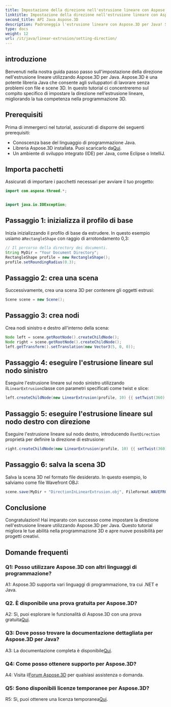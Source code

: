 ```yaml
---
title: Impostazione della direzione nell'estrusione lineare con Aspose.3D per Java
linktitle: Impostazione della direzione nell'estrusione lineare con Aspose.3D per Java
second_title: API Java Aspose.3D
description: Padroneggia l'estrusione lineare con Aspose.3D per Java! Segui la nostra guida per una programmazione 3D senza interruzioni. Scaricalo ora per un'esperienza accattivante.
type: docs
weight: 12
url: /it/java/linear-extrusion/setting-direction/
---
```

## introduzione

Benvenuti nella nostra guida passo passo sull'impostazione della direzione nell'estrusione lineare utilizzando Aspose.3D per Java. Aspose.3D è una potente libreria Java che consente agli sviluppatori di lavorare senza problemi con file e scene 3D. In questo tutorial ci concentreremo sul compito specifico di impostare la direzione nell'estrusione lineare, migliorando la tua competenza nella programmazione 3D.

## Prerequisiti

Prima di immergerci nel tutorial, assicurati di disporre dei seguenti prerequisiti:

- Conoscenza base del linguaggio di programmazione Java.
-  Libreria Aspose.3D installata. Puoi scaricarlo da[Qui](https://releases.aspose.com/3d/java/).
- Un ambiente di sviluppo integrato (IDE) per Java, come Eclipse o IntelliJ.

## Importa pacchetti

Assicurati di importare i pacchetti necessari per avviare il tuo progetto:

```java
import com.aspose.threed.*;


import java.io.IOException;
```

## Passaggio 1: inizializza il profilo di base

 Inizia inizializzando il profilo di base da estrudere. In questo esempio usiamo a`RectangleShape` con raggio di arrotondamento 0,3:

```java
// Il percorso della directory dei documenti.
String MyDir = "Your Document Directory";
RectangleShape profile = new RectangleShape();
profile.setRoundingRadius(0.3);
```

## Passaggio 2: crea una scena

Successivamente, crea una scena 3D per contenere gli oggetti estrusi:

```java
Scene scene = new Scene();
```

## Passaggio 3: crea nodi

Crea nodi sinistro e destro all'interno della scena:

```java
Node left = scene.getRootNode().createChildNode();
Node right = scene.getRootNode().createChildNode();
left.getTransform().setTranslation(new Vector3(5, 0, 0));
```

## Passaggio 4: eseguire l'estrusione lineare sul nodo sinistro

 Eseguire l'estrusione lineare sul nodo sinistro utilizzando il`LinearExtrusion`classe con parametri specificati come twist e slice:

```java
left.createChildNode(new LinearExtrusion(profile, 10) {{ setTwist(360); setSlices(100); }});
```

## Passaggio 5: eseguire l'estrusione lineare sul nodo destro con direzione

 Eseguire l'estrusione lineare sul nodo destro, introducendo il`setDirection` proprietà per definire la direzione di estrusione:

```java
right.createChildNode(new LinearExtrusion(profile, 10) {{ setTwist(360); setSlices(100); setDirection(new Vector3(0.3, 0.2, 1));}});
```

## Passaggio 6: salva la scena 3D

Salva la scena 3D nel formato file desiderato. In questo esempio, lo salviamo come file Wavefront OBJ:

```java
scene.save(MyDir + "DirectionInLinearExtrusion.obj", FileFormat.WAVEFRONTOBJ);
```

## Conclusione

Congratulazioni! Hai imparato con successo come impostare la direzione nell'estrusione lineare utilizzando Aspose.3D per Java. Questo tutorial migliora le tue abilità nella programmazione 3D e apre nuove possibilità per progetti creativi.

## Domande frequenti

### Q1: Posso utilizzare Aspose.3D con altri linguaggi di programmazione?

A1: Aspose.3D supporta vari linguaggi di programmazione, tra cui .NET e Java.

### Q2. È disponibile una prova gratuita per Aspose.3D?

 A2: Sì, puoi esplorare le funzionalità di Aspose.3D con una prova gratuita[Qui](https://releases.aspose.com/).

### Q3: Dove posso trovare la documentazione dettagliata per Aspose.3D per Java?

 A3: La documentazione completa è disponibile[Qui](https://reference.aspose.com/3d/java/).

### Q4: Come posso ottenere supporto per Aspose.3D?

 A4: Visita il[Forum Aspose.3D](https://forum.aspose.com/c/3d/18) per qualsiasi assistenza o domanda.

### Q5: Sono disponibili licenze temporanee per Aspose.3D?

 R5: Sì, puoi ottenere una licenza temporanea[Qui](https://purchase.aspose.com/temporary-license/).